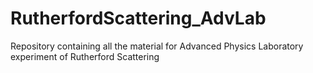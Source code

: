 # RutherfordScattering_AdvLab
Repository containing all the material for Advanced Physics Laboratory experiment of Rutherford Scattering
